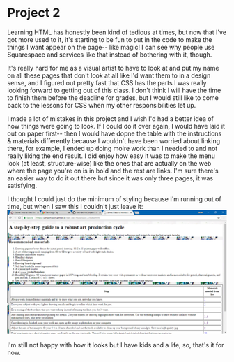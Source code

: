 # Project 2

Learning HTML has honestly been kind of tedious at times, but now that I've got more used to it, it's starting to be fun to put in the code
to make the things I want appear on the page-- like magic! I can see why people use Squarespace and services like that instead of bothering with it, though. 

It's really hard for me as a visual artist to have to look at and put my name on all these pages that don't look at all like I'd want them
to in a design sense, and I figured out pretty fast that CSS has the parts I was really looking forward to getting out of this class. I don't
think I will have the time to finish them before the deadline for grades, but I would still like to come back to the lessons for CSS when my 
other responsibilities let up.

I made a lot of mistakes in this project and I wish I'd had a better idea of how things were going to look. If I could do it over again,
I would have laid it out on paper first-- then I would have dopne the table with the instructions & materials differently because I wouldn't have been
worried about linking there, for example, I ended up doing moire work than I needed to and not really liking the end result. I did enjoy how easy it
was to make the menu look (at least, structure-wise) like the ones that are actually on the web where the page you're on is in bold and the rest
are links. I'm sure there's an easier way to do it out there but since it was only three pages, it was satisfying.

I thought I could just do the minimum of styling because I'm running out of time, but when I saw this I couldn't just leave it:
![Ugh](./p2-screenshot.PNG)

I'm still not happy with how it looks but I have kids and a life, so, that's it for now.

